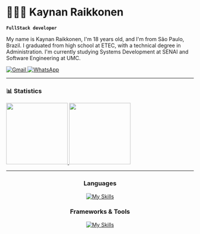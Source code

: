 # 👨🏻‍💻 Kaynan Raikkonen

**`FullStack developer`**

My name is Kaynan Raikkonen, I'm 18 years old, and I'm from São Paulo, Brazil. I graduated from high school at ETEC, with a technical degree in Administration. I'm currently studying Systems Development at SENAI and Software Engineering at UMC.
<p align="left">
    <a href="mailto:raikkonenkaynan@gmail.com">
    <img
        alt="Gmail"
        src="https://img.shields.io/badge/GMAIL-cc4b4b?style=for-the-badge&logo=gmail&logoColor=white&labelColor=a83232"
    />
    </a>
    <a href="https://wa.me/5511945553352" target="_blank">
    <img
        alt="WhatsApp"
        src="https://img.shields.io/badge/WHATSAPP-25D366?style=for-the-badge&logo=whatsapp&logoColor=white&labelColor=1DA85D"
    />
    </a>
</p>

---

### 📊 Statistics

<div align="left">
<a href="https://github.com/krkaynan">
  <img height="165em" src="https://github-readme-stats.vercel.app/api?username=krkaynan&theme=tokyonight&show_icons=true"/>
  <img height="165em" src="https://github-readme-stats.vercel.app/api/top-langs/?username=krkaynan&layout=compact&theme=tokyonight&langs_count=12"
/>
</a>
</div>

---
<div align="center">

### Languages

[![My Skills](https://skillicons.dev/icons?i=html,css,js,python,java)](https://skillicons.dev)

### Frameworks & Tools

[![My Skills](https://skillicons.dev/icons?i=fastapi,nodejs,flask,sqlite,mysql,django,git,figma,azure,gcp,aws)](https://skillicons.dev)

</div>
